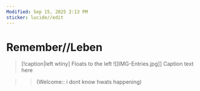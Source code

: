 ```yaml
---
Modified: Sep 15, 2025 2:13 PM
sticker: lucide//edit
---
```

# Remember//Leben

> [!caption|left wtiny] Floats to the left
> ![[IMG-Entries.jpg]]
> Caption text here

>> (Welcome:: i dont know hwats happening)
